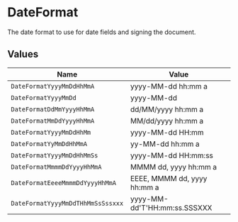 # DateFormat

The date format to use for date fields and signing the document.


## Values

| Name                              | Value                             |
| --------------------------------- | --------------------------------- |
| `DateFormatYyyyMmDdHhMmA`         | yyyy-MM-dd hh:mm a                |
| `DateFormatYyyyMmDd`              | yyyy-MM-dd                        |
| `DateFormatDdMmYyyyHhMmA`         | dd/MM/yyyy hh:mm a                |
| `DateFormatMmDdYyyyHhMmA`         | MM/dd/yyyy hh:mm a                |
| `DateFormatYyyyMmDdHhMm`          | yyyy-MM-dd HH:mm                  |
| `DateFormatYyMmDdHhMmA`           | yy-MM-dd hh:mm a                  |
| `DateFormatYyyyMmDdHhMmSs`        | yyyy-MM-dd HH:mm:ss               |
| `DateFormatMmmmDdYyyyHhMmA`       | MMMM dd, yyyy hh:mm a             |
| `DateFormatEeeeMmmmDdYyyyHhMmA`   | EEEE, MMMM dd, yyyy hh:mm a       |
| `DateFormatYyyyMmDdTHhMmSsSssxxx` | yyyy-MM-dd'T'HH:mm:ss.SSSXXX      |